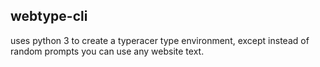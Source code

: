 webtype-cli
-----------

uses python 3 to create a typeracer type environment, except instead of random prompts you can use any website text.